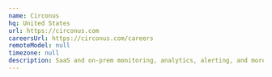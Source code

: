```yaml
---
name: Circonus
hq: United States
url: https://circonus.com
careersUrl: https://circonus.com/careers
remoteModel: null
timezone: null
description: SaaS and on-prem monitoring, analytics, alerting, and more. C, Go, Java, Perl. HQ in Fulton MD, most employees are remote.
---
```

